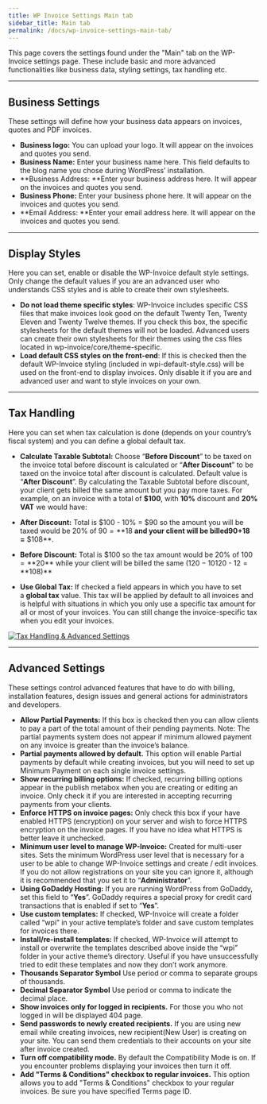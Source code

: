 ```yaml
---
title: WP Invoice Settings Main tab
sidebar_title: Main tab
permalink: /docs/wp-invoice-settings-main-tab/
---
```


This page covers the settings found under the "Main" tab on the WP-Invoice settings page. These include basic and more advanced functionalities like business data, styling settings, tax handling etc.

* * *

## Business Settings

These settings will define how your business data appears on invoices, quotes and PDF invoices.

*   **Business logo:** You can upload your logo. It will appear on the invoices and quotes you send.
*   **Business Name:** Enter your business name here. This field defaults to the blog name you chose during WordPress’ installation.
*   **Business Address: **Enter your business address here. It will appear on the invoices and quotes you send.
*   **Business Phone:** Enter your business phone here. It will appear on the invoices and quotes you send.
*   **Email Address: **Enter your email address here. It will appear on the invoices and quotes you send.

* * *

## Display Styles

Here you can set, enable or disable the WP-Invoice default style settings. Only change the default values if you are an advanced user who understands CSS styles and is able to create their own stylesheets.

*   **Do not load theme specific styles**: WP-Invoice includes specific CSS files that make invoices look good on the default Twenty Ten, Twenty Eleven and Twenty Twelve themes. If you check this box, the specific stylesheets for the default themes will not be loaded. Advanced users can create their own stylesheets for their themes using the css files located in wp-invoice/core/theme-specific.
*   **Load default CSS styles on the front-end**: If this is checked then the default WP-Invoice styling (included in wpi-default-style.css) will be used on the front-end to display invoices. Only disable it if you are and advanced user and want to style invoices on your own.

* * *

## Tax Handling

Here you can set when tax calculation is done (depends on your country’s fiscal system) and you can define a global default tax.

*   **Calculate Taxable Subtotal:** Choose “**Before Discount**” to be taxed on the invoice total before discount is calculated or “**After Discount**” to be taxed on the invoice total after discount is calculated. Default value is “**After Discount**”. By calculating the Taxable Subtotal before discount, your client gets billed the same amount but you pay more taxes. For example, on an invoice with a total of **$100**, with **10%** discount and **20% VAT** we would have:

*   **After Discount:** Total is $100 - 10% = $90 so the amount you will be taxed would be 20% of $90 = **$18 **and your client will be billed$90 +$18 =** $108**.
*   **Before Discount:** Total is $100 so the tax amount would be 20% of $100 = **$20** while your client will be billed the same ($120 - 10% =  $120 - $12 =  **$108)**

*   **Use Global Tax:** If checked a field appears in which you have to set a **global tax** value. This tax will be applied by default to all invoices and is helpful with situations in which you only use a specific tax amount for all or most of your invoices. You can still change the invoice-specific tax when you edit your invoices.

[![Tax Handling & Advanced Settings](https://storage.googleapis.com/media.usabilitydynamics.com/Screen-Shot-2011-12-09-at-5.19.19-PM.png)](https://storage.googleapis.com/media.usabilitydynamics.com/Screen-Shot-2011-12-09-at-5.19.19-PM.png)
***

## Advanced Settings

These settings control advanced features that have to do with billing, installation features, design issues and general actions for administrators and developers.

*   **Allow Partial Payments:** If this box is checked then you can allow clients to pay a part of the total amount of their pending payments. Note: The partial payments system does not appear if minimum allowed payment on any invoice is greater than the invoice’s balance.
*   **Partial payments allowed by default.** This option will enable Partial payments by default while creating invoices, but you will need to set up Minimum Payment on each single invoice settings.
*   **Show recurring billing options:** If checked, recurring billing options appear in the publish metabox when you are creating or editing an invoice. Only check it if you are interested in accepting recurring payments from your clients.
*   **Enforce HTTPS on invoice pages:** Only check this box if your have enabled HTTPS (encryption) on your server and wish to force HTTPS encryption on the invoice pages. If you have no idea what HTTPS is better leave it unchecked.
*   **Minimum user level to manage WP-Invoice:** Created for multi-user sites. Sets the minimum WordPress user level that is necessary for a user to be able to change WP-Invoice settings and create / edit invoices. If you do not allow registrations on your site you can ignore it, although it is recommended that you set it to “**Administrator**”.
*   **Using GoDaddy Hosting:** If you are running WordPress from GoDaddy, set this field to “**Yes**”. GoDaddy requires a special proxy for credit card transactions that is enabled if set to “**Yes**”.
*   **Use custom templates:** If checked, WP-Invoice will create a folder called “wpi” in your active template’s folder and save custom templates for invoices there.
*   **Install/re-install templates:** If checked, WP-Invoice will attempt to install or overwrite the templates described above inside the “wpi” folder in your active theme’s directory. Useful if you have unsuccessfully tried to edit these templates and now they don’t work anymore.
*  **Thousands Separator Symbol** Use period or comma to separate groups of thousands.
*  **Decimal Separator Symbol** Use period or comma to indicate the decimal place.
*  **Show invoices only for logged in recipients.** For those you who not logged in will be displayed 404 page. 
*  **Send passwords to newly created recipients.** If you are using new email while creating invoices, new recipient(New User) is creating on your site. You can send them credentials to their accounts on your site after invoice created.
*  **Turn off compatibility mode.** By default the Compatibility Mode is on. If you encounter problems displaying your invoices then turn it off.
*  **Add "Terms & Conditions" checkbox to regular invoices.** This option allows you to add "Terms & Conditions" checkbox to your regular invoices. Be sure you have specified Terms page ID.